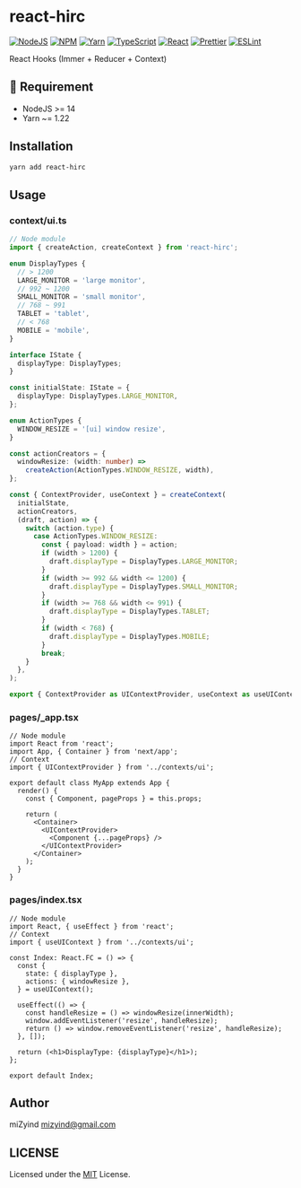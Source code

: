 # react-hirc

[![NodeJS](https://img.shields.io/node/v/react-hirc?style=for-the-badge&label=&color=339933&logo=node.js&logoColor=fff)](https://nodejs.org)
[![NPM](https://img.shields.io/npm/v/react-hirc?style=for-the-badge&label=&color=cb3837&logo=npm)](https://www.npmjs.com/package/react-hirc)
[![Yarn](https://img.shields.io/badge/-~=1.22-2c8ebb?style=for-the-badge&label=&logo=yarn&logoColor=fff)](https://classic.yarnpkg.com)
[![TypeScript](https://img.shields.io/github/package-json/dependency-version/mizyind/react-hirc/dev/typescript?style=for-the-badge&label=&color=007acc&logo=typescript&logoColor=fff)](https://www.typescriptlang.org)
[![React](https://img.shields.io/npm/dependency-version/react-hirc/react?style=for-the-badge&label=&color=61dafb&logo=react&logoColor=000)](https://reactjs.org)
[![Prettier](https://img.shields.io/npm/dependency-version/eslint-plugin-mizyind/prettier?style=for-the-badge&label=&color=f7b93e&logo=prettier&logoColor=000)](https://prettier.io)
[![ESLint](https://img.shields.io/npm/dependency-version/eslint-plugin-mizyind/eslint?style=for-the-badge&label=&color=4b32c3&logo=eslint&logoColor=fff)](https://eslint.org)

React Hooks (Immer + Reducer + Context)

## 💠 Requirement

- NodeJS >= 14
- Yarn ~= 1.22

## Installation

```bash
yarn add react-hirc
```

## Usage

### context/ui.ts

```typescript
// Node module
import { createAction, createContext } from 'react-hirc';

enum DisplayTypes {
  // > 1200
  LARGE_MONITOR = 'large monitor',
  // 992 ~ 1200
  SMALL_MONITOR = 'small monitor',
  // 768 ~ 991
  TABLET = 'tablet',
  // < 768
  MOBILE = 'mobile',
}

interface IState {
  displayType: DisplayTypes;
}

const initialState: IState = {
  displayType: DisplayTypes.LARGE_MONITOR,
};

enum ActionTypes {
  WINDOW_RESIZE = '[ui] window resize',
}

const actionCreators = {
  windowResize: (width: number) =>
    createAction(ActionTypes.WINDOW_RESIZE, width),
};

const { ContextProvider, useContext } = createContext(
  initialState,
  actionCreators,
  (draft, action) => {
    switch (action.type) {
      case ActionTypes.WINDOW_RESIZE:
        const { payload: width } = action;
        if (width > 1200) {
          draft.displayType = DisplayTypes.LARGE_MONITOR;
        }
        if (width >= 992 && width <= 1200) {
          draft.displayType = DisplayTypes.SMALL_MONITOR;
        }
        if (width >= 768 && width <= 991) {
          draft.displayType = DisplayTypes.TABLET;
        }
        if (width < 768) {
          draft.displayType = DisplayTypes.MOBILE;
        }
        break;
    }
  },
);

export { ContextProvider as UIContextProvider, useContext as useUIContext };
```

### pages/_app.tsx

```tsx
// Node module
import React from 'react';
import App, { Container } from 'next/app';
// Context
import { UIContextProvider } from '../contexts/ui';

export default class MyApp extends App {
  render() {
    const { Component, pageProps } = this.props;

    return (
      <Container>
        <UIContextProvider>
          <Component {...pageProps} />
        </UIContextProvider>
      </Container>
    );
  }
}
```

### pages/index.tsx

```tsx
// Node module
import React, { useEffect } from 'react';
// Context
import { useUIContext } from '../contexts/ui';

const Index: React.FC = () => {
  const {
    state: { displayType },
    actions: { windowResize },
  } = useUIContext();

  useEffect(() => {
    const handleResize = () => windowResize(innerWidth);
    window.addEventListener('resize', handleResize);
    return () => window.removeEventListener('resize', handleResize);
  }, []);

  return (<h1>DisplayType: {displayType}</h1>);
};

export default Index;
```

## Author

miZyind <mizyind@gmail.com>

## LICENSE

Licensed under the [MIT](LICENSE) License.
